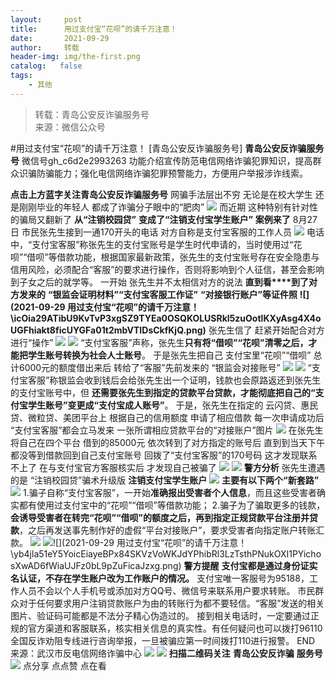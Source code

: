 ```yaml
---
layout:     post
title:      用过支付宝“花呗”的请千万注意！
date:       2021-09-29
author:     转载
header-img: img/the-first.png
catalog:   false
tags:
    - 其他
---
```


<blockquote><p>转载：青岛公安反诈骗服务号<br>
来源：微信公众号</p></blockquote>

#用过支付宝“花呗”的请千万注意！
[青岛公安反诈骗服务号]
**青岛公安反诈骗服务号**
微信号gh_c6d2e2993263
功能介绍宣传防范电信网络诈骗犯罪知识，提高群众识骗防骗能力；强化电信网络诈骗犯罪预警能力，方便用户举报涉诈线索。

**点击上方蓝字关注青岛公安反诈骗服务号**
网骗手法层出不穷
无论是在校大学生
还是刚刚毕业的年轻人
都成了诈骗分子眼中的“肥肉”
![]({{site.baseurl}}/postimg/yb4jla51eY5YoicEiayeBPx84SKVzVoWKJZ9yG96cEEZ8xv3Hdv3M5TTy4R6bnAMwo9H1cE6yvupDJD4yY8E03ibA.jpeg)
而近期
这种特别有针对性的骗局又翻新了
**从“注销校园贷”**
**变成了“注销支付宝学生账户”**
**案例来了**
8月27日
市民张先生接到一通170开头的电话
对方自称是支付宝客服的工作人员
![]({{site.baseurl}}/postimg/yb4jla51eY5YoicEiayeBPx84SKVzVoWKJD29Q8TGHxTwhy3gdGgpw4ktX4khj5YgibRELRfMghyQ53QOicxU5whlw.jpeg)
电话中，“支付宝客服”称张先生的支付宝账号是学生时代申请的，当时使用过“花呗”“借呗”等借款功能，根据国家最新政策，张先生的支付宝账号存在安全隐患与信用风险，必须配合“客服”的要求进行操作，否则将影响到个人征信，甚至会影响到子女之后的就学等。
一开始
张先生并不太相信对方的说法
**直到看****到了对方发来的**
**“银监会证明材料”“支付宝客服工作证”**
**“对接银行账户”等证件照**
**![](2021-09-29
用过支付宝“花呗”的请千万注意！\\icOia29ATibU9KvTvP3xgSZ9TYEa0OSQKOLUSRkl5zuOotlKXyAsg4X4oUGFhiakt8ficUYGFa01t2mbVTIDsCkfKjQ.png)**
张先生信了
赶紧开始配合对方进行“操作”
![]({{site.baseurl}}/postimg/yb4jla51eY5YoicEiayeBPx84SKVzVoWKJgfOsZoo1VEXiaXLz3hKex4uDJYbNpMXOIutNTtLyzGAJ75wQ6EibRGew.gif)
![]({{site.baseurl}}/postimg/yb4jla51eY5YoicEiayeBPx84SKVzVoWKJD29Q8TGHxTwhy3gdGgpw4ktX4khj5YgibRELRfMghyQ53QOicxU5whlw.jpeg)
“支付宝客服”声称，张先生**只有将“借呗”“花呗”清零之后，才能把学生账号转换为社会人士账号**。
于是张先生把自己
支付宝里“花呗”“借呗”
总计6000元的额度借出来后
转给了“客服”先前发来的
“银监会对接账号”
![]({{site.baseurl}}/postimg/icOia29ATibU9KvTvP3xgSZ9TYEa0OSQKOLRR0xLGhRnM6ibeSlgcNpI8U39N7yMib6NuTBRr0ag9AxYOUxAZAUa2Gg.png)
![]({{site.baseurl}}/postimg/yb4jla51eY5YoicEiayeBPx84SKVzVoWKJD29Q8TGHxTwhy3gdGgpw4ktX4khj5YgibRELRfMghyQ53QOicxU5whlw.jpeg)
“支付宝客服”称银监会收到钱后会给张先生出一个证明，钱款也会原路返还到张先生的支付宝账号中，但
**还需要张先生到指定的贷款平台贷款，才能彻底把自己的“支付宝学生账号”变更成“支付宝成人账号”**。
于是，张先生在指定的
云闪贷、惠民贷、微粒贷、美团平台上
根据自己的信用额度
申请了相应借款
每一次申请成功后
“支付宝客服”都会立马发来
一张所谓相应贷款平台的“对接账户”图片
![]({{site.baseurl}}/postimg/icOia29ATibU9KvTvP3xgSZ9TYEa0OSQKOLQzVopumqOaFUZZCquDZLBTr41BLYKOwXosIuRVzH7WpdaeVSc59mibA.png)
在张先生将自己在四个平台
借到的85000元
依次转到了对方指定的账号后
直到到当天下午
都没等到借款回到自己支付宝账号
回拨了“支付宝客服”的170号码
这才发现联系不上了
在与支付宝官方客服核实后
才发现自己被骗了
![]({{site.baseurl}}/postimg/yb4jla51eY5YoicEiayeBPx84SKVzVoWKJQzFRdBHjAtnpvyMUtE8W0vcqRRsw00mWpdjqaGNeqjzyhIHaicgmPBQ.jpeg)
![]({{site.baseurl}}/postimg/yb4jla51eY5YoicEiayeBPx84SKVzVoWKJQzFRdBHjAtnpvyMUtE8W0vcqRRsw00mWpdjqaGNeqjzyhIHaicgmPBQ.jpeg)
**警方分析**
张先生遭遇的是
“注销校园贷”骗术升级版
**注销支付宝学生账户**
![]({{site.baseurl}}/postimg/yb4jla51eY5YoicEiayeBPx84SKVzVoWKJ7mcNcrhku5y0urcNn5hXN2fShD4HZq526HQxHMwlcEPo55Gib930Mhg.jpeg)
**主要有以下两个“新套路”**
![]({{site.baseurl}}/postimg/yb4jla51eY5YoicEiayeBPx84SKVzVoWKJNmvVJ2j7bbtoJLMWiao8B2AGCicWuIfumCmg4DJkbm20aRYbEedxicF0Q.png)
1.骗子自称“支付宝客服”，一开始**准确报出受害者个人信息**，而且这些受害者确实都有使用过支付宝中的“花呗”“借呗”等借款功能；
2.骗子为了骗取更多的钱款，**会诱导受害者在转完“花呗”“借呗”的额度之后，再到指定正规贷款平台注册并贷款**，之后再发送事先制作好的虚假“平台对接账户”，要求受害者向指定账户转账汇款。
![]({{site.baseurl}}/postimg/yb4jla51eY5YoicEiayeBPx84SKVzVoWKJkib3pJcFsnwXcBp5nvd6icV3Emofao9CRFV1TSZEg2phRXM06dodtcWw.png)
![]({{site.baseurl}}/postimg/yb4jla51eY5YoicEiayeBPx84SKVzVoWKJYZ1GnxehTdJoTmVH5maYI4Hl2pEhQLd2jOXKhPk12d9xfg72fWechw.png)![](2021-09-29
用过支付宝“花呗”的请千万注意！\\yb4jla51eY5YoicEiayeBPx84SKVzVoWKJdYPhibRl3LzTsthPNukOXI1PYichosXwAD6fWiaUJFz0bL9pZuFicaJzxg.png)
**警方提醒**
**支付宝都是通过身份证实名认证，不存在学生账户改为工作账户的情况。**
支付宝唯一客服号为95188，工作人员不会以个人手机号或添加对方QQ号、微信号来联系用户要求转账。
市民群众对于任何要求用户注销贷款账户为由的转账行为都不要轻信。“客服”发送的相关图片、验证码可能都是不法分子精心伪造过的。
接到相关电话时，一定要通过正规的官方渠道和客服联系，核实相关信息的真实性。有任何疑问也可以拨打96110全国反诈劝阻专线进行咨询举报，一旦被骗应第一时间拨打110进行报警。‍
END
来源：武汉市反电信网络诈骗中心
![]({{site.baseurl}}/postimg/6xI4h676QXzia5naazW6wFR5ml91zib85OnAdBFSTibic8yWLuWic1rKJBicwSgnqzI9icFMSpImia2H4zZhqLVTr724UA.png)
![]({{site.baseurl}}/postimg/1GjWwxYB3dk0QR6pndF2SISfW55mAuAxDQOiaC2Geq1kE9oibrv0xIEyiazCyo7VubILLicuLicBW77qleN0GPJOTAQ.jpeg)
**扫描二维码关注**
**青岛公安反诈骗**
**服务号**
![]({{site.baseurl}}/postimg/6xI4h676QXzia5naazW6wFR5ml91zib85O2ObvfHFG7tH1qAI6iakIGohmLu4siar1ZzMiawQ7QicgfyZFjriavRic3M6Q.png)
点分享
点点赞
点在看
